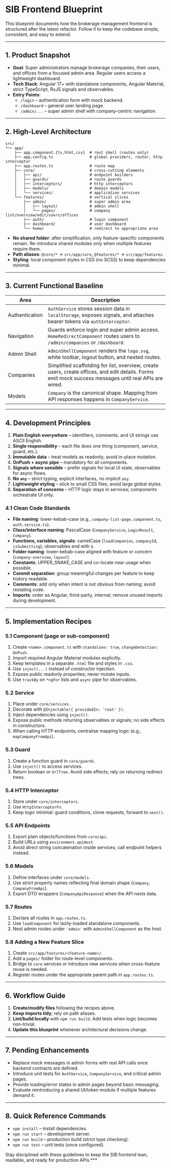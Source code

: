 # SIB Frontend Blueprint

This blueprint documents how the brokerage management frontend is structured after the latest refactor. Follow it to keep the codebase simple, consistent, and easy to extend.

---

## 1. Product Snapshot

- **Goal**: Super administrators manage brokerage companies, their users, and offices from a focused admin area. Regular users access a lightweight dashboard.
- **Tech Stack**: Angular 17+ with standalone components, Angular Material, strict TypeScript, RxJS signals and observables.
- **Entry Points**:
  - `/login` – authentication form with mock backend.
  - `/dashboard` – general user landing page.
  - `/admin/...` – super admin shell with company-centric navigation.

---

## 2. High-Level Architecture

```
src/
└── app/
    ├── app.component.{ts,html,css}  # root shell (routes only)
    ├── app.config.ts                # global providers, router, http interceptor
    ├── app.routes.ts                # route map
    ├── core/                        # cross-cutting elements
    │   ├── api/                     # endpoint builders
    │   ├── guards/                  # route guards
    │   ├── interceptors/            # http interceptors
    │   ├── models/                  # domain models
    │   └── services/                # application services
    └── features/                    # vertical slices
        ├── admin/                   # super admin area
        │   ├── layout/              # admin shell
        │   └── pages/               # company list/overview/edit/users/offices
        ├── auth/                    # login component
        ├── dashboard/               # user dashboard
        └── home/                    # redirect to appropriate area
```

- **No shared folder**: after simplification, only feature-specific components remain. Re-introduce shared modules only when multiple features require them.
- **Path aliases**: `@core/*` → `src/app/core`, `@features/*` → `src/app/features`.
- **Styling**: local component styles in CSS (no SCSS) to keep dependencies minimal.

---

## 3. Current Functional Baseline

| Area | Description |
| --- | --- |
| Authentication | `AuthService` stores session data in `localStorage`, exposes signals, and attaches bearer tokens via `authInterceptor`. |
| Navigation | Guards enforce login and super admin access. `HomeRedirectComponent` routes users to `/admin/companies` or `/dashboard`. |
| Admin Shell | `AdminShellComponent` renders the `logo.svg`, white toolbar, logout button, and nested routes. |
| Companies | Simplified scaffolding for list, overview, create users, create offices, and edit details. Forms emit mock success messages until real APIs are wired. |
| Models | `Company` is the canonical shape. Mapping from API responses happens in `CompanyService`. |

---

## 4. Development Principles

1. **Plain English everywhere** – identifiers, comments, and UI strings use ASCII English.
2. **Single responsibility** – each file does one thing (component, service, guard, etc.).
3. **Immutable data** – treat models as readonly; avoid in-place mutation.
4. **OnPush + async pipe** – mandatory for all components.
5. **Signals where sensible** – prefer signals for local UI state, observables for async flows.
6. **No `any`** – strict typing, explicit interfaces, no implicit `any`.
7. **Lightweight styling** – stick to small CSS files; avoid large global styles.
8. **Separation of concerns** – HTTP logic stays in services; components orchestrate UI only.

### 4.1 Clean Code Standards

- **File naming**: lower-kebab-case (e.g., `company-list-page.component.ts`, `auth.service.ts`).
- **Class/interface naming**: PascalCase (`CompanyService`, `LoginResult`, `Company`).
- **Functions, variables, signals**: camelCase (`loadCompanies`, `companyId`, `isSubmitting`); observables end with `$`.
- **Folder naming**: lower-kebab-case aligned with feature or concern (`company-overview`, `layout`).
- **Constants**: UPPER_SNAKE_CASE and co-locate near usage when possible.
- **Commit separation**: group meaningful changes per feature to keep history readable.
- **Comments**: add only when intent is not obvious from naming; avoid restating code.
- **Imports**: order as Angular, third-party, internal; remove unused imports during development.

---

## 5. Implementation Recipes

### 5.1 Component (page or sub-component)
1. Create `<name>.component.ts` with `standalone: true`, `changeDetection: OnPush`.
2. Import required Angular Material modules explicitly.
3. Keep templates in a separate `.html` file and styles in `.css`.
4. Use `inject(...)` instead of constructor injection.
5. Expose public readonly properties; never mutate inputs.
6. Use `trackBy` on `*ngFor` lists and `async` pipe for observables.

### 5.2 Service
1. Place under `core/services`.
2. Decorate with `@Injectable({ providedIn: 'root' })`.
3. Inject dependencies using `inject()`.
4. Expose public methods returning observables or signals; no side effects in constructors.
5. When calling HTTP endpoints, centralise mapping logic (e.g., `mapCompanyFromApi`).

### 5.3 Guard
1. Create a function guard in `core/guards`.
2. Use `inject()` to access services.
3. Return boolean or `UrlTree`. Avoid side effects; rely on returning redirect trees.

### 5.4 HTTP Interceptor
1. Store under `core/interceptors`.
2. Use `HttpInterceptorFn`.
3. Keep logic minimal: guard conditions, clone requests, forward to `next()`.

### 5.5 API Endpoints
1. Export plain objects/functions from `core/api`.
2. Build URLs using `environment.apiHost`.
3. Avoid direct string concatenation inside services; call endpoint helpers instead.

### 5.6 Models
1. Define interfaces under `core/models`.
2. Use strict property names reflecting final domain shape (`Company`, `CompanyFromApi`).
3. Export DTO wrappers (`CompanyApiResponse`) when the API nests data.

### 5.7 Routes
1. Declare all routes in `app.routes.ts`.
2. Use `loadComponent` for lazily-loaded standalone components.
3. Nest admin routes under `'admin'` with `AdminShellComponent` as the host.

### 5.8 Adding a New Feature Slice
1. Create `src/app/features/<feature-name>/`.
2. Add a `pages/` folder for route-level components.
3. Bridge to `core` services or introduce new services when cross-feature reuse is needed.
4. Register routes under the appropriate parent path in `app.routes.ts`.

---

## 6. Workflow Guide

1. **Create/modify files** following the recipes above.
2. **Keep imports tidy**; rely on path aliases.
3. **Lint/build locally** with `npm run build`. Add tests when logic becomes non-trivial.
4. **Update this blueprint** whenever architectural decisions change.

---

## 7. Pending Enhancements

- Replace mock messages in admin forms with real API calls once backend contracts are defined.
- Introduce unit tests for `AuthService`, `CompanyService`, and critical admin pages.
- Provide loading/error states in admin pages beyond basic messaging.
- Evaluate reintroducing a shared UI/token module if multiple features demand it.

---

## 8. Quick Reference Commands

- `npm install` – install dependencies.
- `npm run start` – development server.
- `npm run build` – production build (strict type checking).
- `npm run test` – unit tests (once configured).

Stay disciplined with these guidelines to keep the SIB frontend lean, readable, and ready for production APIs.***
